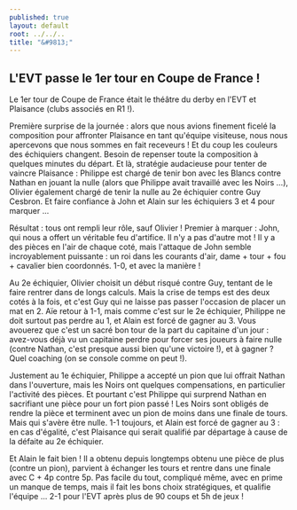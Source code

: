 ```yaml
---
published: true
layout: default
root: ../../..
title: "&#9813;"
---
```


## L'EVT passe le 1er tour en Coupe de France !

Le 1er tour de Coupe de France était le théâtre du derby en l'EVT et Plaisance (clubs associés en R1 !). 

Première surprise de la journée : alors que nous avions finement ficelé la composition pour affronter Plaisance en tant qu'équipe visiteuse, nous nous apercevons que nous sommes en fait receveurs ! Et du coup les couleurs des échiquiers changent. Besoin de repenser toute la composition à quelques minutes du départ. Et là, stratégie audacieuse pour tenter de vaincre Plaisance : Philippe est chargé de tenir bon avec les Blancs contre Nathan en jouant la nulle (alors que Philippe avait travaillé avec les Noirs ...), Olivier également chargé de tenir la nulle au 2e échiquier contre Guy Cesbron. Et faire confiance à John et Alain sur les échiquiers 3 et 4 pour marquer ...

Résultat : tous ont rempli leur rôle, sauf Olivier ! Premier à marquer : John, qui nous a offert un véritable feu d'artifice. Il n'y a pas d'autre mot ! Il y a des pièces en l'air de chaque coté, mais l'attaque de John semble incroyablement puissante : un roi dans les courants d'air, dame + tour + fou +  cavalier bien coordonnés. 1-0, et avec la manière !

Au 2e échiquier, Olivier choisit un début risqué contre Guy, tentant de le faire rentrer dans de longs calculs. Mais la crise de temps est des deux cotés à la fois, et c'est Guy qui ne laisse pas passer l'occasion de placer un mat en 2. Aïe retour à 1-1, mais comme c'est sur le 2e échiquier, Philippe ne doit surtout pas perdre au 1, et Alain est forcé de gagner au 3. Vous avouerez que c'est un sacré bon tour de la part du capitaine d'un jour : avez-vous déjà vu un capitaine perdre pour forcer ses joueurs à faire nulle (contre Nathan, c'est presque aussi bien qu'une victoire !), et à gagner ? Quel coaching (on se console comme on peut !).

Justement au 1e échiquier, Philippe a accepté un pion que lui offrait Nathan dans l'ouverture, mais les Noirs ont quelques compensations, en particulier l'activité des pièces. Et pourtant c'est Philippe qui surprend Nathan en sacrifiant une pièce pour un fort pion passé ! Les Noirs sont obligés de rendre la pièce et terminent avec un pion de moins dans une finale de tours. Mais qui s'avère être nulle. 1-1 toujours, et Alain est forcé de gagner au 3 : en cas d'égalité, c'est Plaisance qui serait qualifié par départage à cause de la défaite au 2e échiquier.

Et Alain le fait bien ! Il a obtenu depuis longtemps obtenu une pièce de plus (contre un pion), parvient à échanger les tours et rentre dans une finale avec C + 4p contre 5p. Pas facile du tout, compliqué même, avec en prime un manque de temps, mais il fait les bons choix stratégiques, et qualifie l'équipe ... 2-1 pour l'EVT après plus de 90 coups et 5h de jeux !